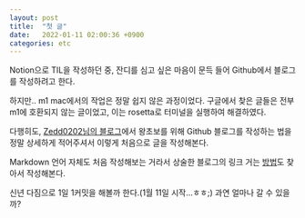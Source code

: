 ```yaml
---
layout: post
title:  "첫 글"
date:   2022-01-11 02:00:36 +0900
categories: etc
---
```

Notion으로 TIL을 작성하던 중, 잔디를 심고 싶은 마음이 문득 들어 Github에서 블로그를 작성하려고 한다.

하지만.. m1 mac에서의 작업은 정말 쉽지 않은 과정이었다. 구글에서 찾은 글들은 전부 m1에 호환되지 않는 글이었고, 이는 rosetta로 터미널을 실행하여 해결하였다.

다행히도, [Zedd0202님의 블로그][ZeddiOS]에서 왕초보를 위해 Github 블로그를 작성하는 법을 정말 상세하게 적어주셔서 이렇게 처음으로 글을 작성해본다.

Markdown 언어 자체도 처음 작성해보는 거라서 상술한 블로그의 링크 거는 [방법][HEE_Devlog]도 찾아서 작성해본다.

신년 다짐으로 1일 1커밋을 해볼까 한다.(1월 11일 시작...ㅎㅎ;) 과연 얼마나 갈 수 있을까?

[ZeddiOS]: https://zeddios.tistory.com/1222
[HEE_Devlog]: https://heestory217.tistory.com/126
